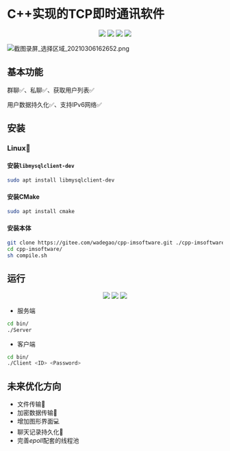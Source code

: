 <!--
 * @Author: your name
 * @Date: 2021-03-01 20:54:21
 * @LastEditTime: 2021-03-09 17:20:19
 * @LastEditors: Please set LastEditors
 * @Description: In User Settings Edit
 * @FilePath: /cpp-imsoftware/README.md
-->
# C++实现的TCP即时通讯软件

<p align="center">
<a href="#build" alt="build"><img src="https://img.shields.io/badge/build-passing-brightgreen.svg" /></a>
<a href="#platform" alt="platform"><img src="https://img.shields.io/badge/platform-MacOS%7C%20Linux%20%7C%20WSL-brightgreen" /></a>
<a href="#IPv6" alt="platform"><img src="https://img.shields.io/badge/network-IPv4%20%7C%20IPv6-brightgreen" /></a>
<a href="#Protocol" alt="platform"><img src="https://img.shields.io/badge/protocol-TCP-brightgreen" /></a>
</p>
<img src="https://i.loli.net/2021/03/06/bd5er7Tj3SGxMJA.png" alt="截图录屏_选择区域_20210306162652.png" style="zoom:100%;" />

## 基本功能

群聊:white_check_mark:、私聊:white_check_mark:、获取用户列表:white_check_mark:

用户数据持久化:white_check_mark:、支持IPv6网络:white_check_mark:

## 安装

### Linux:penguin:
#### 安装```libmysqlclient-dev```
```bash
sudo apt install libmysqlclient-dev
```
#### 安装CMake
```bash
sudo apt install cmake
```
#### 安装本体
```bash
git clone https://gitee.com/wadegao/cpp-imsoftware.git ./cpp-imsoftware/
cd cpp-imsoftware/
sh compile.sh
```
## 运行
<p align="center">
<a href="#Account4Evaluation" alt="platform"><img src="https://img.shields.io/badge/%E4%BD%93%E9%AA%8C%E8%B4%A6%E5%8F%B7-3221514781%20%7C%20623783787-brightgreen" /></a>
<a href="#Password4Evaluation" alt="platform"><img src="https://img.shields.io/badge/%E4%BD%93%E9%AA%8C%E5%AF%86%E7%A0%81-12345678-9cf" /></a>
<a href="#MySQL_Password4Evaluation" alt="platform"><img src="https://img.shields.io/badge/MySQL%E6%9C%8D%E5%8A%A1%E5%99%A8%E5%AF%86%E7%A0%81-12345678-9cf" /></a>
</p>

+ 服务端
```bash
cd bin/
./Server
```

+ 客户端
```bash
cd bin/
./Client <ID> <Password>
```

## 未来优化方向
+ 文件传输:file_folder:
+ 加密数据传输:closed_lock_with_key:
+ 增加图形界面:computer:
+ 聊天记录持久化:floppy_disk:
+ 完善$epoll$配套的线程池
